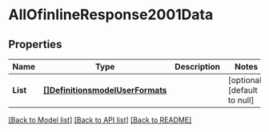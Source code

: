 # AllOfinlineResponse2001Data

## Properties
Name | Type | Description | Notes
------------ | ------------- | ------------- | -------------
**List** | [**[]DefinitionsmodelUserFormats**](#/definitions/model.UserFormats.md) |  | [optional] [default to null]

[[Back to Model list]](../README.md#documentation-for-models) [[Back to API list]](../README.md#documentation-for-api-endpoints) [[Back to README]](../README.md)

